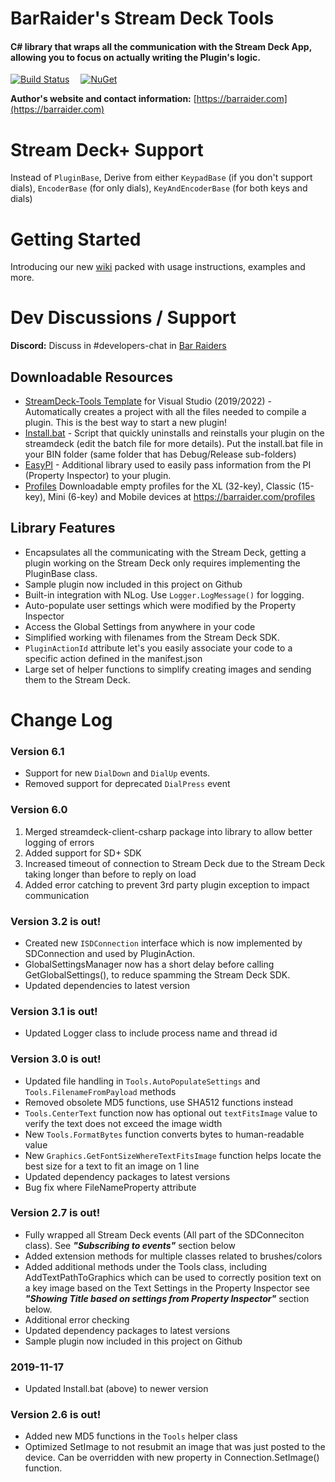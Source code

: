 # BarRaider's Stream Deck Tools

#### C# library that wraps all the communication with the Stream Deck App, allowing you to focus on actually writing the Plugin's logic.

[![Build Status](https://github.com/BarRaider/streamdeck-tools/actions/workflows/dotnetcore.yml/badge.svg)](https://github.com/BarRaider/streamdeck-tools/actions/workflows/dotnetcore.yml)  [![NuGet](https://img.shields.io/nuget/v/streamdeck-tools.svg?style=flat)](https://www.nuget.org/packages/streamdeck-tools)

**Author's website and contact information:** [https://barraider.com](https://barraider.com)  

# Stream Deck+ Support  
Instead of `PluginBase`, Derive from either `KeypadBase` (if you don't support dials), `EncoderBase` (for only dials), `KeyAndEncoderBase` (for both keys and dials)

# Getting Started
Introducing our new [wiki](https://github.com/BarRaider/streamdeck-tools/wiki) packed with usage instructions, examples and more.

# Dev Discussions / Support
**Discord:** Discuss in #developers-chat in [Bar Raiders](http://discord.barraider.com)

## Downloadable Resources
* [StreamDeck-Tools Template](https://github.com/BarRaider/streamdeck-tools/raw/master/utils/StreamDeck-Tools%20Template.vsix) for Visual Studio (2019/2022) - Automatically creates a project with all the files needed to compile a plugin. This is the best way to start a new plugin!
* [Install.bat](https://github.com/BarRaider/streamdeck-tools/blob/master/utils/install.bat) - Script that quickly uninstalls and reinstalls your plugin on the streamdeck (edit the batch file for more details). Put the install.bat file in your BIN folder (same folder that has Debug/Release sub-folders)
* [EasyPI](https://github.com/BarRaider/streamdeck-easypi) - Additional library used to easily pass information from the PI (Property Inspector) to your plugin.
* [Profiles](https://barraider.com/profiles) Downloadable empty profiles for the XL (32-key), Classic (15-key), Mini (6-key) and Mobile devices at https://barraider.com/profiles

## Library Features
- Encapsulates all the communicating with the Stream Deck, getting a plugin working on the Stream Deck only requires implementing the PluginBase class.
- Sample plugin now included in this project on Github
- Built-in integration with NLog. Use `Logger.LogMessage()` for logging. 
- Auto-populate user settings which were modified by the Property Inspector
- Access the Global Settings from anywhere in your code
- Simplified working with filenames from the Stream Deck SDK.
- `PluginActionId` attribute let's you easily associate your code to a specific action defined in the manifest.json
- Large set of helper functions to simplify creating images and sending them to the Stream Deck.

# Change Log

### Version 6.1
- Support for new `DialDown` and `DialUp` events. 
- Removed support for deprecated `DialPress` event

### Version 6.0
1. Merged streamdeck-client-csharp package into library to allow better logging of errors
2. Added support for SD+ SDK
3. Increased timeout of connection to Stream Deck due to the Stream Deck taking longer than before to reply on load
4. Added error catching to prevent 3rd party plugin exception to impact communication


### Version 3.2 is out!
- Created new `ISDConnection` interface which is now implemented by SDConnection and used by PluginAction.
- GlobalSettingsManager now has a short delay before calling GetGlobalSettings(), to reduce spamming the Stream Deck SDK.
- Updated dependencies to latest version

### Version 3.1 is out!
- Updated Logger class to include process name and thread id

### Version 3.0 is out!
- Updated file handling in `Tools.AutoPopulateSettings` and `Tools.FilenameFromPayload` methods
- Removed obsolete MD5 functions, use SHA512 functions instead
- `Tools.CenterText` function now has optional out `textFitsImage` value to verify the text does not exceed the image width
- New `Tools.FormatBytes` function converts bytes to human-readable value
- New `Graphics.GetFontSizeWhereTextFitsImage` function helps locate the best size for a text to fit an image on 1 line
- Updated dependency packages to latest versions
- Bug fix where FileNameProperty attribute

### Version 2.7 is out!
- Fully wrapped all Stream Deck events (All part of the SDConneciton class). See ***"Subscribing to events"*** section below
- Added extension methods for multiple classes related to brushes/colors
- Added additional methods under the Tools class, including AddTextPathToGraphics which can be used to correctly position text on a key image based on the Text Settings in the Property Inspector see ***"Showing Title based on settings from Property Inspector"*** section below.
- Additional error checking
- Updated dependency packages to latest versions
- Sample plugin now included in this project on Github

### 2019-11-17
- Updated Install.bat (above) to newer version

### Version 2.6 is out!
- Added new MD5 functions in the `Tools` helper class
- Optimized SetImage to not resubmit an image that was just posted to the device. Can be overridden with new property in Connection.SetImage() function.

